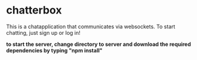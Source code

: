 # chatterbox
This is a chatapplication that communicates via websockets. To start chatting, just sign up or log in!

**to start the server, change directory to server and download the required dependencies by typing "npm install"**
